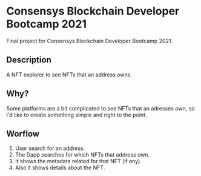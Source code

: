 # Consensys Blockchain Developer Bootcamp 2021

Final project for Consensys Blockchain Developer Bootcamp 2021.

## Description

A NFT explorer to see NFTs that an address owns.

## Why?

Some platforms are a bit complicated to see NFTs that an adresses own, so I'd like to create something simple and right to the point.

## Worflow

1. User search for an address.
2. The Dapp searches for which NFTs that address own.
3. It shows the metadata related for that NFT (if any).
4. Also it shows details about the NFT.
